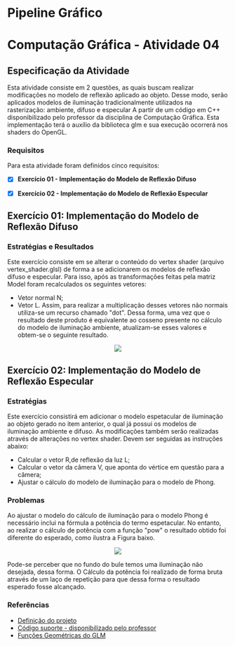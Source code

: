 # Pipeline Gráfico

# Computação Gráfica - Atividade 04
## Especificação da Atividade

Esta atividade consiste em 2 questões, as quais buscam realizar modificações no modelo de reflexão aplicado ao objeto.
Desse modo, serão aplicados modelos de iluminação tradicionalmente utilizados na rasterização: ambiente, difuso e especular 
A partir de um código em C++ disponibilizado pelo professor da disciplina de Computação Gráfica. Esta implementação
terá o auxílio da biblioteca glm e sua execução ocorrerá nos shaders do OpenGL.

  
### Requisitos

Para esta atividade foram definidos cinco requisitos:

- [x] **Exercício 01 - Implementação do Modelo de Reflexão Difuso**  

- [x] **Exercício 02 - Implementação do Modelo de Reflexão Especular**  


## Exercício 01: Implementação do Modelo de Reflexão Difuso
### Estratégias e Resultados
  
Este exercício consiste em se alterar o conteúdo do vertex shader (arquivo vertex_shader.glsl) de forma a se 
adicionarem os modelos de reflexão difuso e especular. Para isso, após as transformações feitas pela matriz Model
foram recalculados os seguintes vetores:
  - Vetor normal N;
  - Vetor L.
Assim, para realizar a multiplicação desses vetores não normais utiliza-se um recurso chamado "dot".
Dessa forma, uma vez que o resultado deste produto é equivalente ao cosseno presente no cálculo do modelo de iluminação ambiente, 
atualizam-se esses valores e obtem-se o seguinte resultado.

 <p align="center">
    <img src="https://github.com/SAndradeTC/Computacao-Grafica/blob/master/Atividade_4/Imagens/bule1.png">
  </p>


## Exercício 02: Implementação do Modelo de Reflexão Especular
### Estratégias 
  Este exercício consistirá em adicionar o modelo espetacular de iluminação ao objeto gerado no item anterior, o qual já possui
  os modelos de iluminação ambiente e difuso. As modificações também serão realizadas através de alterações no vertex shader.
  Devem ser seguidas as instruções abaixo:
  - Calcular o vetor R,de reflexão da luz L;
  - Calcular o vetor da câmera V, que aponta do vértice em questão para a câmera;
  - Ajustar o cálculo do modelo de iluminação para o modelo de Phong.

  ### Problemas

  Ao ajustar o modelo do cálculo de iluminação para o modelo Phong é necessário inclui na fórmula a potência do termo espetacular.
  No entanto, ao realizar o cálculo de potência com a função "pow" o resultado obtido foi diferente do esperado, como ilustra a Figura baixo.

  <p align="center">
    <img src="https://github.com/SAndradeTC/Computacao-Grafica/blob/master/Atividade_4/Imagens/bule_errado.png">
  </p>


  Pode-se perceber que no fundo do bule temos uma iluminação não desejada, dessa forma. O Cálculo da potência foi realizado
  de forma bruta através de um laço de repetição para que dessa forma o resultado esperado fosse alcançado.

  
  
### Referências

- [Definição do projeto](https://sig-arq.ufpb.br/arquivos/2020251182af5d2276812b448ad7142ee/trabalho_3.pdf)
- [Código suporte - disponibilizado pelo professor](https://github.com/capagot/icg/tree/master/03_transformations)
- [Funções Geométricas do GLM](https://glm.g-truc.net/0.9.4/api/a00131.html)


